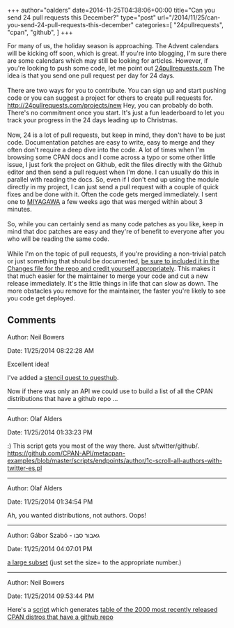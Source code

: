 +++
author="oalders"
date=2014-11-25T04:38:06+00:00
title="Can you send 24 pull requests this December?"
type="post"
url="/2014/11/25/can-you-send-24-pull-requests-this-december"
categories=[
  "24pullrequests",
  "cpan",
  "github",
]
+++

For many of us, the holiday season is approaching. The Advent calendars
will be kicking off soon, which is great. If you\'re into blogging, I\'m
sure there are some calendars which may still be looking for articles.
However, if you\'re looking to push some code, let me point out
[24pullrequests.com](http://24pullrequests.com/) The idea is that you
send one pull request per day for 24 days.\
\
There are two ways for you to contribute. You can sign up and start
pushing code or you can suggest a project for others to create pull
requests for. <http://24pullrequests.com/projects/new> Hey, you can
probably do both. There\'s no commitment once you start. It\'s just a
fun leaderboard to let you track your progress in the 24 days leading up
to Christmas.\
\
Now, 24 is a lot of pull requests, but keep in mind, they don\'t have to
be just code. Documentation patches are easy to write, easy to merge and
they often don\'t require a deep dive into the code. A lot of times when
I\'m browsing some CPAN docs and I come across a typo or some other
little issue, I just fork the project on Github, edit the files directly
with the Github editor and then send a pull request when I\'m done. I
can usually do this in parallel with reading the docs. So, even if I
don\'t end up using the module directly in my project, I can just send a
pull request with a couple of quick fixes and be done with it. Often the
code gets merged immediately. I sent one to
[MIYAGAWA](https://metacpan.org/author/MIYAGAWA) a few weeks ago that
was merged within about 3 minutes.\
\
So, while you can certainly send as many code patches as you like, keep
in mind that doc patches are easy and they\'re of benefit to everyone
after you who will be reading the same code.\
\
While I\'m on the topic of pull requests, if you\'re providing a
non-trivial patch or just something that should be documented, [be sure
to included it in the Changes file for the repo and credit yourself
appropriately](https://github.com/chromatic/Plack-Test-Agent/pull/2/files).
This makes it that much easier for the maintainer to merge your code and
cut a new release immediately. It\'s the little things in life that can
slow as down. The more obstacles you remove for the maintainer, the
faster you\'re likely to see you code get deployed.

## Comments

Author: Neil Bowers

Date: 11/25/2014 08:22:28 AM

  Excellent idea!

I've added a <a href="https://questhub.io/realm/perl/stencil/54743bb9070ccf091f000097">stencil quest to questhub</a>.

Now if there was only an API we could use to build a list of all the CPAN distributions that have a github repo ...


---

Author: Olaf Alders

Date: 11/25/2014 01:33:23 PM

  :) This script gets you most of the way there.  Just s/twitter/github/.  <a href="https://github.com/CPAN-API/metacpan-examples/blob/master/scripts/endpoints/author/1c-scroll-all-authors-with-twitter-es.pl" rel="nofollow"><a href="https://github.com/CPAN-API/metacpan-examples/blob/master/scripts/endpoints/author/1c-scroll-all-authors-with-twitter-es.pl" rel="nofollow">https://github.com/CPAN-API/metacpan-examples/blob/master/scripts/endpoints/author/1c-scroll-all-authors-with-twitter-es.pl</a></a>


---

Author: Olaf Alders

Date: 11/25/2014 01:34:54 PM

  Ah, you wanted distributions, not authors.  Oops!


---

Author: Gábor Szabó - גאבור סבו

Date: 11/25/2014 04:07:01 PM

  <a href="http://api.metacpan.org/v0/release/_search?q=resources.repository.type:git%20AND%20status:latest&fields=distribution&size=2">a large subset</a> (just set the size= to the appropriate number.)


---

Author: Neil Bowers

Date: 11/25/2014 09:53:44 PM

  Here's a <a href="https://gist.github.com/neilbowers/396bab9baa5866fb66a3">script</a> which generates <a href="http://neilb.org/github-dists.html">table of the 2000 most recently released CPAN distros that have a github repo</a>

